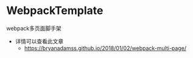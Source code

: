 # WebpackTemplate
webpack多页面脚手架
- 详情可以查看此文章
  - https://bryanadamss.github.io/2018/01/02/webpack-multi-page/
